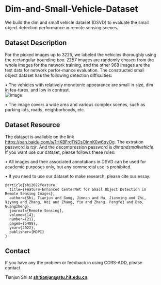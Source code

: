 # Dim-and-Small-Vehicle-Dataset
We build the dim and small vehicle dataset (DSVD) to evaluate the small object detection performance in remote sensing scenes. 

## Dataset Description
For the picked images up to 3225, we labeled the vehicles thoroughly using the rectangular bounding box. 2257 images are randomly chosen from the whole images for the network training, and the other 968 images are the test data for network perfor-mance evaluation. The constructed small object dataset has the following detection difficulties:

•	The vehicles with relatively monotonic appearance are small in size, dim in fea-tures, and low in contrast.  
![image](https://user-images.githubusercontent.com/61158621/193981141-1624a1c3-1b64-4687-94fe-4bbc742ec7cf.png)

•	The image covers a wide area and various complex scenes, such as parking lots, roads, neighborhoods, etc.

## Dataset Resource
The dataset is avaliable on the link  https://pan.baidu.com/s/1HKBFrgTNDsOInnK0w6qyOg. The extration password is _tcjr_. And the decompression password is _dimandsmallvehicle_.  If you want use our dataset, please follows these rules:

• All images and their associated annotations in DSVD can be used for academic purposes only, but any commercial use is prohibited.

• If you need to use our dataset to make research, please cite our essay.
~~~
@article{shi2022feature,
  title={Feature-Enhanced CenterNet for Small Object Detection in Remote Sensing Images},
  author={Shi, Tianjun and Gong, Jinnan and Hu, Jianming and Zhi, Xiyang and Zhang, Wei and Zhang, Yin and Zhang, Pengfei and Bao, Guangzheng},
  journal={Remote Sensing},
  volume={14},
  number={21},
  pages={5488},
  year={2022},
  publisher={MDPI}
}
~~~

## Contact
If you have any the problem or feedback in using CORS-ADD, please contact

Tianjun Shi at **shitianjun@stu.hit.edu.cn**.
